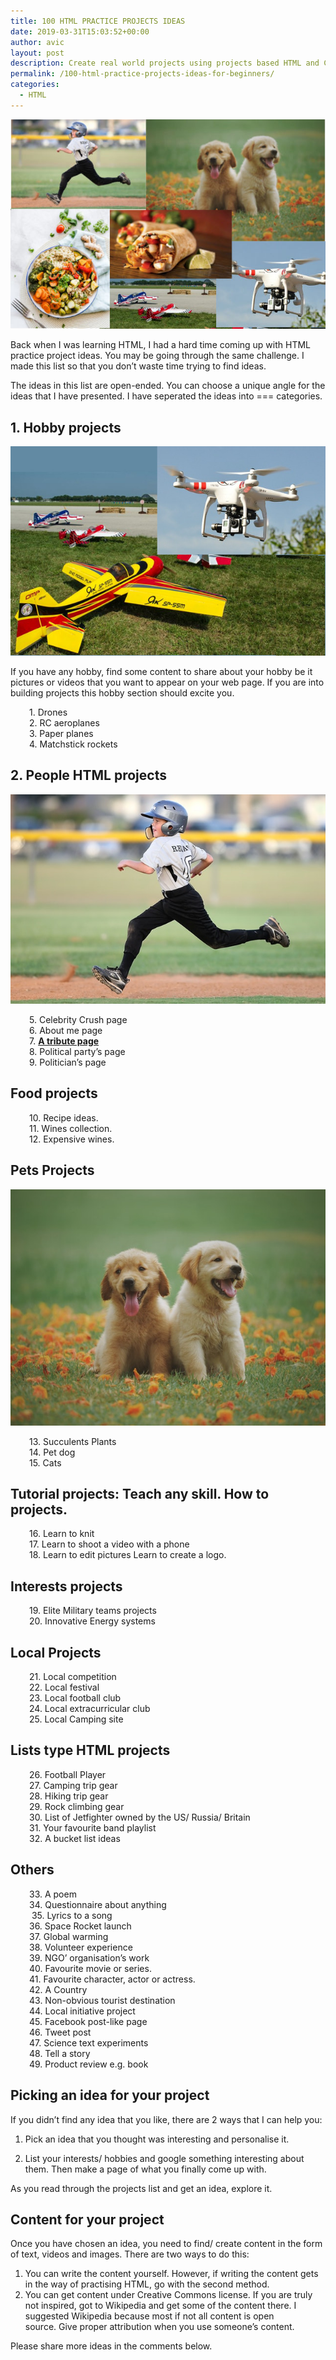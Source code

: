 ```yaml
---
title: 100 HTML PRACTICE PROJECTS IDEAS
date: 2019-03-31T15:03:52+00:00
author: avic
layout: post
description: Create real world projects using projects based HTML and CSS tutorials. Choose one of the 15 projects and follow the tutorial to created it.
permalink: /100-html-practice-projects-ideas-for-beginners/
categories:
  - HTML
---
```

<img src="/public/03/html-project-ideas-poster-image.jpg" alt="html practice project ideas"/>

Back when I was learning HTML, I had a hard time coming up with HTML practice project ideas. You may be going through the same challenge. I made this list so that you don&#8217;t waste time trying to find ideas.

The ideas in this list are open-ended. You can choose a unique angle for the ideas that I have presented. I have seperated the ideas into === categories.


## 1. Hobby projects

<img class="aligncenter wp-image-233 size-full" src="/public/03/drone-rc-plane.jpg" alt="drone and rc plane project ideas"/> 

If you have any hobby, find some content to share about your hobby be it pictures or videos that you want to appear on your web page. If you are into building projects this hobby section should excite you.

<p style="padding-left: 30px;">
  1. Drones <br />2. RC aeroplanes <br />3. Paper planes <br />4. Matchstick rockets
</p>


## 2. People HTML projects

<img class="aligncenter size-full wp-image-236" src="/public/03/action-activity-athlete.jpg" alt="Athletic child" /> 



<p style="padding-left: 30px;">
  5. Celebrity Crush page <br />6. About me page<br />7. <a href="https://learn.freecodecamp.org/responsive-web-design/responsive-web-design-projects/build-a-tribute-page/"><strong>A tribute page</strong></a><br />8. Political party&#8217;s page<br />9. Politician&#8217;s page
</p>

## Food projects


<p style="padding-left: 30px;">
  10. Recipe ideas.<br />11. Wines collection. <br />12. Expensive wines.
</p>

## Pets Projects

<img class="aligncenter size-full wp-image-235" src="/public/03/pet-dogs.jpg" alt="pet dogs"/> 


<p style="padding-left: 30px;">
  13. Succulents Plants <br />14. Pet dog <br />15. Cats
</p>


## Tutorial projects: Teach any skill. How to projects.


<p style="padding-left: 30px;">
  16. Learn to knit <br />17. Learn to shoot a video with a phone <br />18. Learn to edit pictures Learn to create a logo.
</p>



## Interests projects

<!-- /wp:heading -->

<!-- wp:paragraph -->

<p style="padding-left: 30px;">
  19. Elite Military teams projects <br />20. Innovative Energy systems
</p>


## Local Projects


<p style="padding-left: 30px;">
  21. Local competition <br />22. Local festival <br />23. Local football club <br />24. Local extracurricular club <br />25. Local Camping site
</p>


## Lists type HTML projects


<p style="padding-left: 30px;">
  26. Football Player <br />27. Camping trip gear <br />28. Hiking trip gear <br />29. Rock climbing gear<br />30. List of Jetfighter owned by the US/ Russia/ Britain<br />31. Your favourite band playlist <br />32. A bucket list ideas
</p>


## Others

<p style="padding-left: 30px;">
  33. A poem <br />34. Questionnaire about anything <br /> 35. Lyrics to a song <br />36. Space Rocket launch <br />37. Global warming <br />38. Volunteer experience <br />39. NGO&#8217; organisation&#8217;s work <br />40. Favourite movie or series. <br />41. Favourite character, actor or actress. <br />42. A Country <br />43. Non-obvious tourist destination <br />44. Local initiative project <br />45. Facebook post-like page <br />46. Tweet post <br />47. Science text experiments <br />48. Tell a story <br />49. Product review e.g. book
</p>



## Picking an idea for your project

If you didn&#8217;t find any idea that you like, there are 2 ways that I can help you:


  1. Pick an idea that you thought was interesting and personalise it.<!-- wp:paragraph -->
    
  2. List your interests/ hobbies and google something interesting about them. Then make a page of what you finally come up with.


As you read through the projects list and get an idea, explore it.


## Content for your project

Once you have chosen an idea, you need to find/ create content in the form of text, videos and images. There are two ways to do this:


  1. You can write the content yourself. However, if writing the content gets in the way of practising HTML, go with the second method.
  2. You can get content under Creative Commons license. If you are truly not inspired, got to Wikipedia and get some of the content there. I suggested Wikipedia because most if not all content is open source. Give proper attribution when you use someone&#8217;s content. 

Please share more ideas in the comments below.
